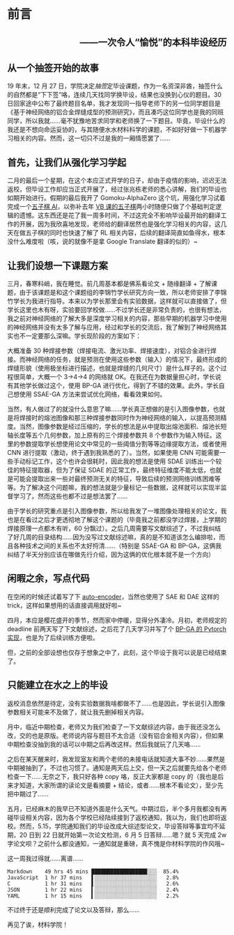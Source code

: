 # 前言

<h2 align="right">——一次令人“愉悦”的本科毕设经历</h2>

## 从一个抽签开始的故事

19 年末，12 月 27 日，学院决定*抽签*定毕设课题，作为一名资深非酋，抽签什么的自然都是“下下签”咯，连续几天找同学换毕设，结果也没换到心仪的题目。30 日回家途中公布了最终题目名单，我才发现同一指导老师下的另一位同学题目是《基于神经网络的铝合金焊缝成型的预测研究》，而且凑巧这位同学也是我的同班同学，所以我就……毫不犹豫地苦求同学和老师换了一下题目。毕竟，毕设什么的我还是不想向命运妥协的，与其随便水水材料科学的课题，不如好好做一下机器学习相关的内容。然而，这一切只不过是我的一厢情愿罢了……

## 首先，让我们从强化学习学起

二月的最后一个星期，在这个本应正式开学的日子，却由于疫情的影响，迟迟无法返校，但毕设工作却应当正式开展了，经过张兆栋老师的悉心讲解，我们的毕设也如期开始进行。假期的最后我开了 Gomoku-AlphaZero 这个坑，用强化学习试着完成一个[五子棋 AI](https://github.com/cattidea/gomoku-alphazero)，以弥补去年 [VB 课的五子棋](https://github.com/SigureMo/notev/tree/master/Codes/VB/06_five_in_a_row)两小时随便只做了个基础判定逻辑的遗憾。这东西还是花了我一周多时间，不过这完全不影响毕设最开始的翻译工作的开展，因为我欣喜地发现，老师给的翻译居然也是强化学习相关的内容，这几天在做五子棋的同时也快速了解了 RL 相关内容，后续的翻译简直如鱼得水，根本没什么难度啦（咳，说的就像不是拿 Google Translate 翻译的似的）~

## 让我们设想一下课题方案

三月，春寒料峭，我在睡觉。前几周基本都是佛系看论文 + 随缘翻译 + 了解课题，由于该课题是和这个课题组的李锦竹学长研究方向一致，所以老师安排了李锦竹学长为我进行指导。本来以为学长那里会有实验数据，这样就可以直接做了，但学长这里也木有呀，实验要回学校做……不过学长还是非常负责的，也很有想法，我之前对神经网络的了解大多是深度学习相关的内容，那些早期的机器学习中使用的神经网络并没有太多了解与应用，经过和学长的交流后，我了解到了神经网络其实也不一定要那么深嘛。学长现阶段的方案如下：

大概准备 30 种焊接参数（焊接电流、激光功率、焊接速度），对铝合金进行焊接。而神经网络的任务，就是预测在使用这些参数（输入）的情况下，最终形成的焊缝形貌（使用极坐标进行描述，也就是焊缝的几何尺寸）是什么样子的。这个过程很简单，大概一个 3->4->4 的网络就 OK。在我还在为数据量担心时，学长说有其他学长做过这个，使用 BP-GA 进行优化，得到了不错的效果。此外，学长自己想使用 SSAE-GA 方法来尝试优化网络，看看效果如何。

当然，有人做过了的就没什么意思了嘛……学长真正想做的是引入图像参数，也就是将焊接时的熔池图像和那三种焊接参数同时作为神经网络的输入，以提高预测精度。当然，图像参数是经过压缩的，学长的想法是从中提取出熔池面积、熔池长短轴长度等五个几何参数，加上原有的三个焊接参数共 8 个参数作为输入特征。这里的参数提取学长想使用论文中常见的一些阈值分割等等边缘提取方法，或者使用 CNN 进行提取（激动，终于遇到我熟悉的了）。当然，如果使用 CNN 可能需要一些手动标记工作，这个也许会很耗时，因此我的想法是使用 SDAE 训练出一个较佳的特征提取器，但为了保证 SDAE 的正常工作，最终特征维度不能太低，也就是可能会提取出来一些对最终预测无关的特征，导致后续的预测网络训练困难等等。为了解决这个问题嘛，我的想法就是少量标记一些数据，这样就可以实现半监督学习了。然而这些也都不过是想法罢了……

由于学长的研究重点是引入图像参数，所以给我发了一堆图像处理相关的论文，我也是在看过之后才更透彻地了解这个课题的（毕竟我之前都没学过焊接，上学期的焊接原理一点都木有听，60 分飘过）。之后几周需要写文献综述了，不过我纠结了好几周的目录结构……因为没写过文献综述嘛，真的是不知道该怎么编排啦，而且各种技术之间的关系也不太好捋清……（特别是 SSAE-GA 和 BP-GA，这俩我纠结了半天分别应该在哪做先行介绍，因为这俩的优化根本就不是一个方向）

## 闲暇之余，写点代码

在空闲的时候还试着写了下 [auto-encoder](https://github.com/SigureMo/weldext/blob/master/algorithms/auto_encoder.py)，当然也使用了 SAE 和 DAE 这样的 trick，这样如果想用的话直接调用就好啦~

四月，本应是樱花盛开的季节，然而家中停暖，显得分外凄冷。月初，老师规定的 deadline 前两天写了下文献综述，之后花了几天学习并写了个 [BP-GA 的 Pytorch 实现](https://github.com/cattidea/bp-ga-pytorch)，也是为了后续训练方便啦。

但，之前的全部设想也仅存于想象之中了，此刻，这个毕设于我可以说是已经结束了。

## 只能建立在水之上的毕设

返校消息依然是待定，没有实验数据我啥都做不了……也是因此，学长说引入图像参数相关可能来不及做了，就让我先删掉相关内容。

月中，临近中期检查，老师又为我们检查了一下文献综述内容，由于我还没怎么改，交的也是原版。老师说内容与题目不太合适（没有铝合金相关内容），但如果中期检查没抽到我的话可以中期之后再改这样。然后我就玩了几天咯……

之后在某天醒来时，我发现室友和两个老师的未接电话就知道大事不妙……果然是中期被抽到了，不过也习惯了。通知是两天后上交，但一天之后就要先给各个老师检查一下……无奈之下，我只好各种 copy 咯，反正大家都是 copy 的（我也是后来才知道，大家所谓的读论文是看摘要 + 结论，或者……根本不看论文），至少先把中期过了……

五月，已经麻木的我早已不知道外面是什么天气。中期过后，半个多月我都没有再碰毕设相关内容，因为各个学校已经陆续接到了返校通知，我以为，我们也即将返校。然而，5.15，学院通知我们的毕设改成大综述型论文，毕设答辩等事宜均不延期，20 日到 22 日就开始第一次论文检测，6 月 5 日答辩……嗯？就 5 天完成 2w 字论文呗？之前什么都没通知，一通知就是重磅，真不愧是你材料学院的作风哦~

这一周我过得就……离谱……

```
Markdown    49 hrs 45 mins █████████████████▉░░░  85.4%
JavaScript  1 hr 37 mins   ▌░░░░░░░░░░░░░░░░░░░░   2.8%
C           1 hr 31 mins   ▌░░░░░░░░░░░░░░░░░░░░   2.6%
JSON        1 hr 22 mins   ▍░░░░░░░░░░░░░░░░░░░░   2.4%
YAML        1 hr 15 mins   ▍░░░░░░░░░░░░░░░░░░░░   2.2%
```

不过终于还是顺利完成了论文以及答辩，那么……

再见了诶，材料学院！
